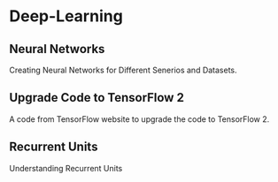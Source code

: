 # Deep-Learning

## Neural Networks
Creating Neural Networks for Different Senerios and Datasets.

## Upgrade Code to TensorFlow 2
A code from TensorFlow website to upgrade the code to TensorFlow 2.

## Recurrent Units
Understanding Recurrent Units

